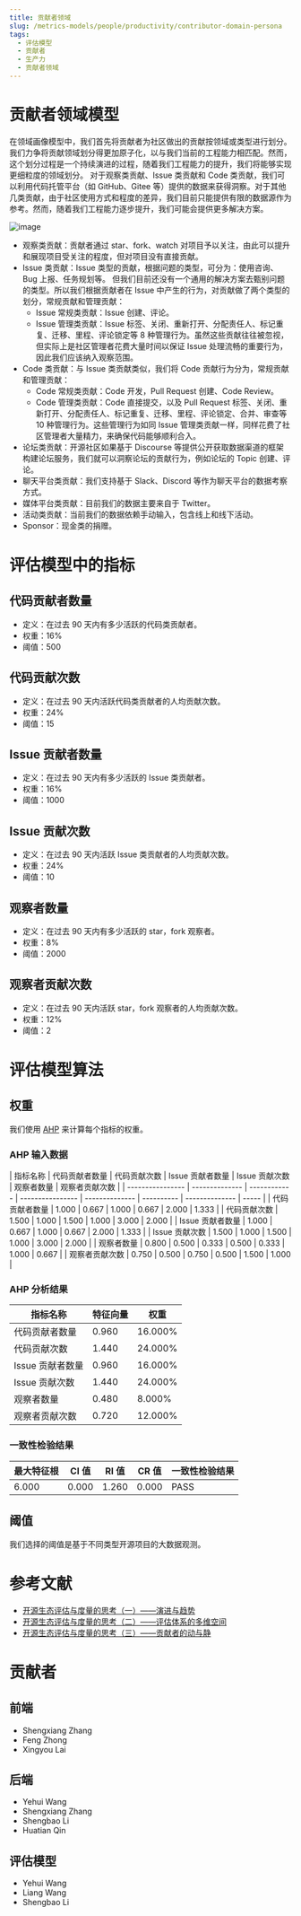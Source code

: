 ```yaml
---
title: 贡献者领域
slug: /metrics-models/people/productivity/contributor-domain-persona
tags:
  - 评估模型
  - 贡献者
  - 生产力
  - 贡献者领域
---
```


# 贡献者领域模型

在领域画像模型中，我们首先将贡献者为社区做出的贡献按领域或类型进行划分。我们力争将贡献领域划分得更加原子化，以与我们当前的工程能力相匹配。然而，这个划分过程是一个持续演进的过程，随着我们工程能力的提升，我们将能够实现更细粒度的领域划分。
对于观察类贡献、Issue 类贡献和 Code 类贡献，我们可以利用代码托管平台（如 GitHub、Gitee 等）提供的数据来获得洞察。对于其他几类贡献，由于社区使用方式和程度的差异，我们目前只能提供有限的数据源作为参考。然而，随着我们工程能力逐步提升，我们可能会提供更多解决方案。

![image](https://github.com/oss-compass/docs-zh/assets/1535756/15ef8c48-6cd6-4a01-ad6b-494f3da4d10a)

- 观察类贡献：贡献者通过 star、fork、watch 对项目予以关注，由此可以提升和展现项目受关注的程度，但对项目没有直接贡献。
- Issue 类贡献：Issue 类型的贡献，根据问题的类型，可分为：使用咨询、Bug 上报、任务规划等。 但我们目前还没有一个通用的解决方案去甄别问题的类型。所以我们根据贡献者在 Issue 中产生的行为，对贡献做了两个类型的划分，常规贡献和管理贡献：
  - Issue 常规类贡献：Issue 创建、评论。
  - Issue 管理类贡献：Issue 标签、关闭、重新打开、分配责任人、标记重复、迁移、里程、评论锁定等 8 种管理行为。虽然这些贡献往往被忽视，但实际上是社区管理者花费大量时间以保证 Issue 处理流畅的重要行为，因此我们应该纳入观察范围。
- Code 类贡献：与 Issue 类贡献类似，我们将 Code 贡献行为分为，常规贡献和管理贡献：
  - Code 常规类贡献：Code 开发，Pull Request 创建、Code Review。
  - Code 管理类贡献：Code 直接提交，以及 Pull Request 标签、关闭、重新打开、分配责任人、标记重复、迁移、里程、评论锁定、合并、审查等 10 种管理行为。这些管理行为如同 Issue 管理类贡献一样，同样花费了社区管理者大量精力，来确保代码能够顺利合入。
- 论坛类贡献：开源社区如果基于 Discourse 等提供公开获取数据渠道的框架构建论坛服务，我们就可以洞察论坛的贡献行为，例如论坛的 Topic 创建、评论。
- 聊天平台类贡献：我们支持基于 Slack、Discord 等作为聊天平台的数据考察方式。
- 媒体平台类贡献：目前我们的数据主要来自于 Twitter。
- 活动类贡献：当前我们的数据依赖手动输入，包含线上和线下活动。
- Sponsor：现金类的捐赠。

# 评估模型中的指标

## 代码贡献者数量

- 定义：在过去 90 天内有多少活跃的代码类贡献者。
- 权重：16%
- 阈值：500

## 代码贡献次数

- 定义：在过去 90 天内活跃代码类贡献者的人均贡献次数。
- 权重：24%
- 阈值：15

## Issue 贡献者数量

- 定义：在过去 90 天内有多少活跃的 Issue 类贡献者。
- 权重：16%
- 阈值：1000

## Issue 贡献次数

- 定义：在过去 90 天内活跃 Issue 类贡献者的人均贡献次数。
- 权重：24%
- 阈值：10

## 观察者数量

- 定义：在过去 90 天内有多少活跃的 star，fork 观察者。
- 权重：8%
- 阈值：2000

## 观察者贡献次数

- 定义：在过去 90 天内活跃 star，fork 观察者的人均贡献次数。
- 权重：12%
- 阈值：2

# 评估模型算法

## 权重

我们使用 [AHP](https://en.wikipedia.org/wiki/Analytic_hierarchy_process) 来计算每个指标的权重。

### AHP 输入数据

| 指标名称         | 代码贡献者数量 | 代码贡献次数 | Issue 贡献者数量 | Issue 贡献次数 | 观察者数量 | 观察者贡献次数 |
| ---------------- | -------------- | ------------ | ---------------- | -------------- | ---------- | -------------- | ----- |
| 代码贡献者数量   | 1.000          | 0.667        | 1.000            | 0.667          | 2.000      | 1.333          |
| 代码贡献次数     | 1.500          | 1.000        | 1.500            | 1.000          | 3.000      | 2.000          |
| Issue 贡献者数量 | 1.000          | 0.667        | 1.000            | 0.667          | 2.000      | 1.333          |
| Issue 贡献次数   | 1.500          | 1.000        | 1.500            | 1.000          | 3.000      | 2.000          |
| 观察者数量       | 0.800          | 0.500        | 0.333            | 0.500          | 0.333      | 1.000          | 0.667 |
| 观察者贡献次数   | 0.750          | 0.500        | 0.750            | 0.500          | 1.500      | 1.000          |

### AHP 分析结果

| 指标名称         | 特征向量 | 权重    |
| ---------------- | -------- | ------- |
| 代码贡献者数量   | 0.960    | 16.000% |
| 代码贡献次数     | 1.440    | 24.000% |
| Issue 贡献者数量 | 0.960    | 16.000% |
| Issue 贡献次数   | 1.440    | 24.000% |
| 观察者数量       | 0.480    | 8.000%  |
| 观察者贡献次数   | 0.720    | 12.000% |

### 一致性检验结果

| 最大特征根 | CI 值 | RI 值 | CR 值 | 一致性检验结果 |
| ---------- | ----- | ----- | ----- | -------------- |
| 6.000      | 0.000 | 1.260 | 0.000 | PASS           |

## 阈值

我们选择的阈值是基于不同类型开源项目的大数据观测。

# 参考文献

- [开源生态评估与度量的思考（一）——演进与趋势](https://compass.gitee.com/zh/blog/2023/12/09/open-source-eco1/open-source-eco1)
- [开源生态评估与度量的思考（二）——评估体系的多维空间](https://compass.gitee.com/zh/blog/2023/12/09/open-source-eco2/open-source-eco2)
- [开源生态评估与度量的思考（三）——贡献者的动与静](https://compass.gitee.com/zh/blog/2023/12/09/open-source-eco3/open-source-eco3)

# 贡献者

## 前端

- Shengxiang Zhang
- Feng Zhong
- Xingyou Lai

## 后端

- Yehui Wang
- Shengxiang Zhang
- Shengbao Li
- Huatian Qin

## 评估模型

- Yehui Wang
- Liang Wang
- Shengbao Li
